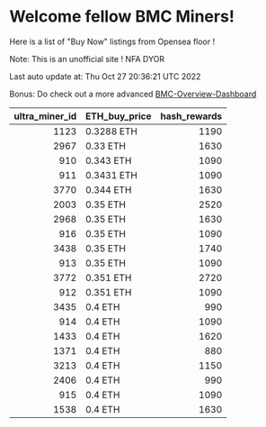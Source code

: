 # Welcome fellow BMC Miners!
Here is a list of "Buy Now" listings from Opensea floor !

Note: This is an unofficial site ! NFA DYOR

Last auto update at: Thu Oct 27 20:36:21 UTC 2022

Bonus: Do check out a more advanced [BMC-Overview-Dashboard](https://dune.com/defifunk/BMC-Overview-Dashboard)


|   ultra_miner_id | ETH_buy_price   |   hash_rewards |
|-----------------:|:----------------|---------------:|
|             1123 | 0.3288 ETH      |           1190 |
|             2967 | 0.33 ETH        |           1630 |
|              910 | 0.343 ETH       |           1090 |
|              911 | 0.3431 ETH      |           1090 |
|             3770 | 0.344 ETH       |           1630 |
|             2003 | 0.35 ETH        |           2520 |
|             2968 | 0.35 ETH        |           1630 |
|              916 | 0.35 ETH        |           1090 |
|             3438 | 0.35 ETH        |           1740 |
|              913 | 0.35 ETH        |           1090 |
|             3772 | 0.351 ETH       |           2720 |
|              912 | 0.351 ETH       |           1090 |
|             3435 | 0.4 ETH         |            990 |
|              914 | 0.4 ETH         |           1090 |
|             1433 | 0.4 ETH         |           1620 |
|             1371 | 0.4 ETH         |            880 |
|             3213 | 0.4 ETH         |           1150 |
|             2406 | 0.4 ETH         |            990 |
|              915 | 0.4 ETH         |           1090 |
|             1538 | 0.4 ETH         |           1630 |